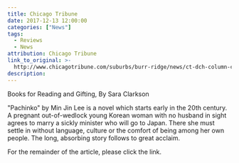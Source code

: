```yaml
---
title: Chicago Tribune
date: 2017-12-13 12:00:00
categories: ["News"]
tags:
  - Reviews
  - News
attribution: Chicago Tribune
link_to_original: >-
  http://www.chicagotribune.com/suburbs/burr-ridge/news/ct-dch-column-clarkson-tl-1221-20171213-story.html
description:
---
```

Books for Reading and Gifting, By Sara Clarkson


"Pachinko" by Min Jin Lee is a novel which starts early in the 20th century. A pregnant out-of-wedlock young Korean woman with no husband in sight agrees to marry a sickly minister who will go to Japan. There she must settle in without language, culture or the comfort of being among her own people. The long, absorbing story follows to great acclaim.

For the remainder of the article, please click the link.
